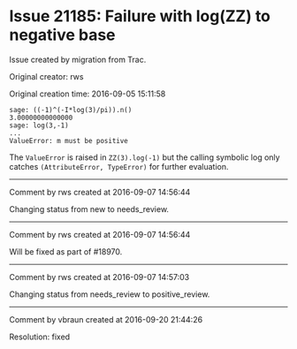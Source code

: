 # Issue 21185: Failure with log(ZZ) to negative base

Issue created by migration from Trac.

Original creator: rws

Original creation time: 2016-09-05 15:11:58


```
sage: ((-1)^(-I*log(3)/pi)).n()
3.00000000000000
sage: log(3,-1)
...
ValueError: m must be positive
```

The `ValueError` is raised in `ZZ(3).log(-1)` but the calling symbolic log only catches `(AttributeError, TypeError)` for further evaluation.


---

Comment by rws created at 2016-09-07 14:56:44

Changing status from new to needs_review.


---

Comment by rws created at 2016-09-07 14:56:44

Will be fixed as part of #18970.


---

Comment by rws created at 2016-09-07 14:57:03

Changing status from needs_review to positive_review.


---

Comment by vbraun created at 2016-09-20 21:44:26

Resolution: fixed

